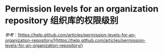 Permission levels for an organization repository 组织库的权限级别
===========
 


*参考*：[https://help.github.com/articles/permission-levels-for-an-organization-repository/](https://help.github.com/articles/permission-levels-for-an-organization-repository/)